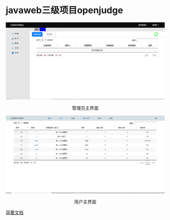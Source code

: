 # javaweb三级项目openjudge
<img src="/demo-picture/管理员主界面.PNG" />
<p align="center">管理员主界面</p>
<img src="/demo-picture/用户主界面.PNG" />
<p align="center">用户主界面</p>  
<a href="/docs/课程设计报告熊思敏150104010145.docx">简要文档</a>
